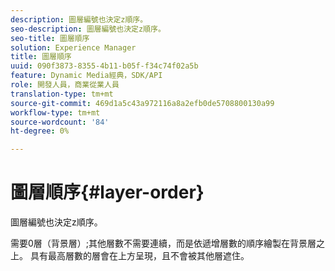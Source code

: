 ```yaml
---
description: 圖層編號也決定z順序。
seo-description: 圖層編號也決定z順序。
seo-title: 圖層順序
solution: Experience Manager
title: 圖層順序
uuid: 090f3873-8355-4b11-b05f-f34c74f02a5b
feature: Dynamic Media經典，SDK/API
role: 開發人員，商業從業人員
translation-type: tm+mt
source-git-commit: 469d1a5c43a972116a8a2efb0de5708800130a99
workflow-type: tm+mt
source-wordcount: '84'
ht-degree: 0%

---
```



# 圖層順序{#layer-order}

圖層編號也決定z順序。

需要0層（背景層）;其他層數不需要連續，而是依遞增層數的順序繪製在背景層之上。 具有最高層數的層會在上方呈現，且不會被其他層遮住。
